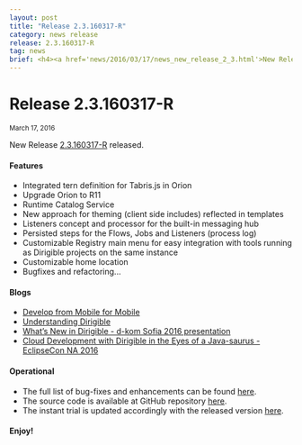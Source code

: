 ```yaml
---
layout: post
title: "Release 2.3.160317-R"
category: news release
release: 2.3.160317-R
tag: news
brief: <h4><a href='news/2016/03/17/news_new_release_2_3.html'>New Release 2.3.160317-R</a></h4> <sub class="post-info">March 17, 2016</sub><br> Integrated tern.js definition for Tabris.js in Orion, Runtime Catalog Service, Listeners concept ...<br>
---
```


Release 2.3.160317-R
===

<sub class="post-info">March 17, 2016</sub>
	
New Release [2.3.160317-R](http://download.eclipse.org/dirigible/drops/R-2.3-201603171717/index.html) released.

#### Features

* Integrated tern definition for Tabris.js in Orion
* Upgrade Orion to R11
* Runtime Catalog Service
* New approach for theming (client side includes) reflected in templates
* Listeners concept and processor for the built-in messaging hub
* Persisted steps for the Flows, Jobs and Listeners (process log)
* Customizable Registry main menu for easy integration with tools running as Dirigible projects on the same instance
* Customizable home location
* Bugfixes and refactoring...

#### Blogs

* [Develop from Mobile for Mobile](http://www.dirigible.io/blogs/2016/02/05/blogs_develop_from_mobile_for_mobile.html)
* [Understanding Dirigible](http://www.dirigible.io/blogs/2016/02/26/blogs_understanding_dirigible.html)
* [What’s New in Dirigible - d-kom Sofia 2016 presentation](http://www.dirigible.io/news/2016/03/01/d-kom.html)
* [Cloud Development with Dirigible in the Eyes of a Java-saurus - EclipseCon NA 2016](http://www.dirigible.io/news/2016/03/08/eclipsecon.html)


#### Operational

* The full list of bug-fixes and enhancements can be found [here](https://bugs.eclipse.org/bugs/buglist.cgi?bug_status=UNCONFIRMED&bug_status=NEW&bug_status=ASSIGNED&bug_status=REOPENED&bug_status=RESOLVED&bug_status=VERIFIED&bug_status=CLOSED&classification=ECD&columnlist=product%2Ccomponent%2Cassigned_to%2Cbug_status%2Cresolution%2Cshort_desc%2Cchangeddate%2Cversion%2Ctarget_milestone&known_name=Dirigible%202.3&list_id=14031710&product=Dirigible&query_based_on=Dirigible%202.3&query_format=advanced&version=2.3).
* The source code is available at GitHub repository [here](https://github.com/eclipse/dirigible/tree/2.3.160317-R).
* The instant trial is updated accordingly with the released version [here](http://trial.dirigible.io).


#### Enjoy!
